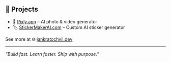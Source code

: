 ## 🚀 Projects

- 🎨 [Pixly.app](https://pixly.app) – AI photo & video generator  
- 🏷️ [StickerMakerAI.com](https://stickermakerai.com) – Custom AI sticker generator  

See more at 🌐 [jankratochvil.dev](https://jankratochvil.dev)

---

_“Build fast. Learn faster. Ship with purpose.”_
